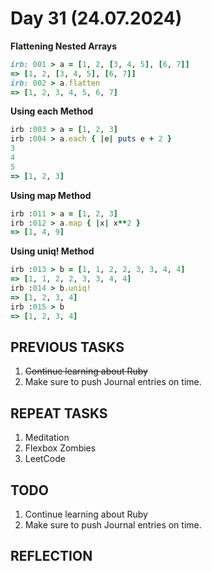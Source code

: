 # Day 31 (24.07.2024)

**Flattening Nested Arrays**  

```ruby
irb: 001 > a = [1, 2, [3, 4, 5], [6, 7]]
=> [1, 2, [3, 4, 5], [6, 7]]
irb: 002 > a.flatten
=> [1, 2, 3, 4, 5, 6, 7]
```

**Using each Method**  

```ruby
irb :003 > a = [1, 2, 3]
irb :004 > a.each { |e| puts e + 2 }
3
4
5
=> [1, 2, 3]
```

**Using map Method**  

```ruby
irb :011 > a = [1, 2, 3]
irb :012 > a.map { |x| x**2 }
=> [1, 4, 9]
```

**Using uniq! Method**  

```ruby
irb :013 > b = [1, 1, 2, 2, 3, 3, 4, 4]
=> [1, 1, 2, 2, 3, 3, 4, 4]
irb :014 > b.uniq!
=> [1, 2, 3, 4]
irb :015 > b
=> [1, 2, 3, 4]
```

## PREVIOUS TASKS

1. ~~Continue learning about Ruby~~
2. Make sure to push Journal entries on time.

## REPEAT TASKS

1. Meditation
2. Flexbox Zombies
3. LeetCode

## TODO

1. Continue learning about Ruby
2. Make sure to push Journal entries on time.

## REFLECTION